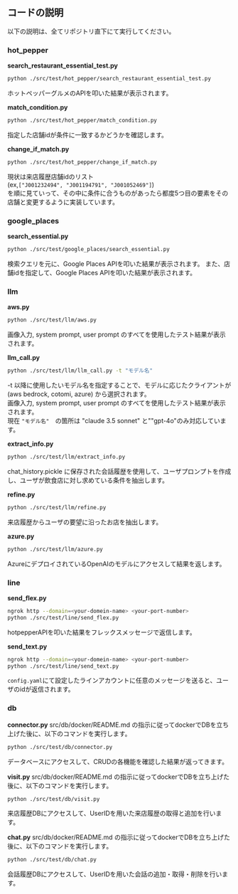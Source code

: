 ## コードの説明
以下の説明は、全てリポジトリ直下にて実行してください。

### hot_pepper
**search_restaurant_essential_test.py**
```bash
python ./src/test/hot_pepper/search_restaurant_essential_test.py
```
ホットペッパーグルメのAPIを叩いた結果が表示されます。

**match_condition.py**
```bash
python ./src/test/hot_pepper/match_condition.py
```
指定した店舗idが条件に一致するかどうかを確認します。

**change_if_match.py**
```bash
python ./src/test/hot_pepper/change_if_match.py
```
現状は来店履歴店舗idのリスト  
(ex,`["J001232494", "J001194791", "J001052469"]`)  
を順に見ていって、その中に条件に合うものがあったら都度5つ目の要素をその店舗と変更するように実装しています。

### google_places
**search_essential.py**
```bash
python ./src/test/google_places/search_essential.py
```
検索クエリを元に、Google Places APIを叩いた結果が表示されます。
また、店舗idを指定して、Google Places APIを叩いた結果が表示されます。

### llm
**aws.py**
```bash
python ./src/test/llm/aws.py
```
画像入力, system prompt, user prompt のすべてを使用したテスト結果が表示されます。

**llm_call.py**
```bash
python ./src/test/llm/llm_call.py -t "モデル名"
```
-t 以降に使用したいモデル名を指定することで、モデルに応じたクライアントが(aws bedrock, cotomi, azure) から選択されます。  
画像入力, system prompt, user prompt のすべてを使用したテスト結果が表示されます。  
現在 ```"モデル名"```　の箇所は "claude 3.5 sonnet" と""gpt-4o"のみ対応しています。

**extract_info.py**
```bash
python ./src/test/llm/extract_info.py
```
chat_history.pickle に保存された会話履歴を使用して、ユーザプロンプトを作成し、ユーザが飲食店に対し求めている条件を抽出します。  

**refine.py**
```bash
python ./src/test/llm/refine.py
```
来店履歴からユーザの要望に沿ったお店を抽出します。

**azure.py**
```bash
python ./src/test/llm/azure.py
```
AzureにデプロイされているOpenAIのモデルにアクセスして結果を返します。

### line
**send_flex.py**
```bash
ngrok http --domain=<your-domein-name> <your-port-number>
python ./src/test/line/send_flex.py
```
hotpepperAPIを叩いた結果をフレックスメッセージで返信します。

**send_text.py**
```bash
ngrok http --domain=<your-domein-name> <your-port-number>
python ./src/test/line/send_text.py
```
```config.yaml```にて設定したラインアカウントに任意のメッセージを送ると、ユーザのidが返信されます。


### db
**connector.py**
src/db/docker/README.md の指示に従ってdockerでDBを立ち上げた後に、以下のコマンドを実行します。
```bash
python ./src/test/db/connector.py
```
データベースにアクセスして、CRUDの各機能を確認した結果が返ってきます。

**visit.py**
src/db/docker/README.md の指示に従ってdockerでDBを立ち上げた後に、以下のコマンドを実行します。
```bash
python ./src/test/db/visit.py
```
来店履歴DBにアクセスして、UserIDを用いた来店履歴の取得と追加を行います。

**chat.py**
src/db/docker/README.md の指示に従ってdockerでDBを立ち上げた後に、以下のコマンドを実行します。
```bash
python ./src/test/db/chat.py
```
会話履歴DBにアクセスして、UserIDを用いた会話の追加・取得・削除を行います。

